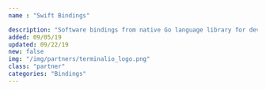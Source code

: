 ```yaml
---
name : "Swift Bindings"

description: "Software bindings from native Go language library for developing applications in Swift"
added: 09/05/19
updated: 09/22/19
new: false
img: "/img/partners/terminalio_logo.png"
class: "partner"
categories: "Bindings"
---
```

